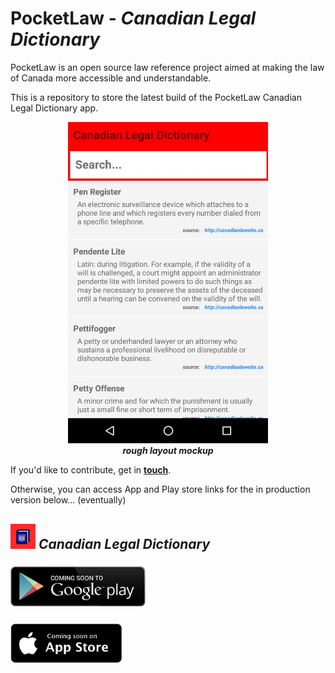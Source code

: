 # PocketLaw - ***Canadian Legal Dictionary***
PocketLaw is an open source law reference project aimed at making the law of Canada more accessible and understandable.

This is a repository to store the latest build of the PocketLaw Canadian Legal Dictionary app. 

<p align="center">
  <img src="https://github.com/pocket-law/canadian-legal-dictionary/blob/master/screenshots/roughlayout.jpg" width="320"><br>
    <b><i>rough layout mockup</i></b>
</p>


If you'd like to contribute, get in <b><a href="mailto:ggdev3@gmail.com">touch</a></b>.

Otherwise, you can access App and Play store links for the in production version below... (eventually)

## <img src="https://github.com/pocket-law/canadian-legal-dictionary/blob/master/screenshots/logos/logo.png" width="40"> <i>Canadian Legal Dictionary</i>

### <img src="https://github.com/pocket-law/canadian-legal-dictionary/blob/master/screenshots/cs1.png" height="64">

### <img src="https://github.com/pocket-law/canadian-legal-dictionary/blob/master/screenshots/cs2.png" height="64">




